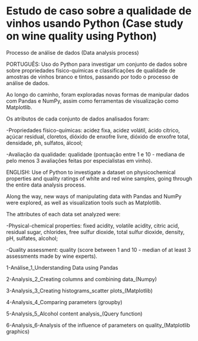 # Estudo de caso sobre a qualidade de vinhos usando Python (Case study on wine quality using Python)

Processo de análise de dados (Data analysis process) 

PORTUGUÊS: Uso do Python para investigar um conjunto de dados sobre sobre propriedades físico-químicas e classificações de qualidade de amostras de vinhos branco e tintos, passando por todo o processo de análise de dados.

Ao longo do caminho, foram exploradas novas formas de manipular dados com Pandas e NumPy, assim como ferramentas de visualização como Matplotlib.

Os atributos de cada conjunto de dados analisados foram:

-Propriedades físico-químicas: acidez fixa, acidez volátil, ácido cítrico, açúcar residual, cloretos, dióxido de enxofre livre, dióxido de enxofre total, densidade, ph, sulfatos, álcool;

-Avaliação da qualidade: qualidade (pontuação entre 1 e 10 - mediana de pelo menos 3 avaliações feitas por especialistas em vinho).






ENGLISH: Use of Python to investigate a dataset on physicochemical properties and quality ratings of white and red wine samples, going through the entire data analysis process.

Along the way, new ways of manipulating data with Pandas and NumPy were explored, as well as visualization tools such as Matplotlib.

The attributes of each data set analyzed were:

-Physical-chemical properties: fixed acidity, volatile acidity, citric acid, residual sugar, chlorides, free sulfur dioxide, total sulfur dioxide, density, pH, sulfates, alcohol;

-Quality assessment: quality (score between 1 and 10 - median of at least 3 assessments made by wine experts).


1-Análise_1_Understanding Data using Pandas

2-Analysis_2_Creating columns and combining data_(Numpy)

3-Analysis_3_Creating histograms_scatter plots_(Matplotlib)

4-Analysis_4_Comparing parameters (groupby)

5-Analysis_5_Alcohol content analysis_(Query function)

6-Analysis_6-Analysis of the influence of parameters on quality_(Matplotlib graphics)
